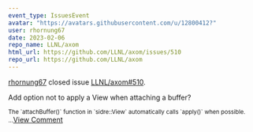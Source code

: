 ```yaml
---
event_type: IssuesEvent
avatar: "https://avatars.githubusercontent.com/u/12800412?"
user: rhornung67
date: 2023-02-06
repo_name: LLNL/axom
html_url: https://github.com/LLNL/axom/issues/510
repo_url: https://github.com/LLNL/axom
---
```


<a href='https://github.com/rhornung67' target='_blank'>rhornung67</a> closed issue <a href='https://github.com/LLNL/axom/issues/510' target='_blank'>LLNL/axom#510</a>.

<p>Add option not to apply a View when attaching a buffer?</p><small>The `attachBuffer()` function in `sidre::View` automatically calls `apply()` when possible....</small><a href='https://github.com/LLNL/axom/issues/510' target='_blank'>View Comment</a>